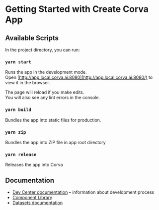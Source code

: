 # Getting Started with Create Corva App

## Available Scripts

In the project directory, you can run:

### `yarn start`

Runs the app in the development mode.\
Open [http://app.local.corva.ai:8080](http://app.local.corva.ai:8080/) to view it in the browser.

The page will reload if you make edits.\
You will also see any lint errors in the console.

### `yarn build`

Bundles the app into static files for production.

### `yarn zip`

Bundles the app into ZIP file in app root directory

### `yarn release`

Releases the app into Corva

## Documentation

- [Dev Center documentation](https://dc-docs.corva.ai/) – information about development process
- [Component Library](https://dc-docs.corva.ai/docs/Frontend/Data%20visualization/Components%20library)
- [Datasets documentation](https://dc-docs.corva.ai/docs/Datasets/Link%20App%20to%20Dataset)
